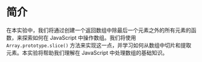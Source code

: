 # 简介

在本实验中，我们将通过创建一个返回数组中除最后一个元素之外的所有元素的函数，来探索如何在 JavaScript 中操作数组。我们将使用 `Array.prototype.slice()` 方法来实现这一点，并学习如何从数组中切片和提取元素。本实验将帮助我们理解在 JavaScript 中处理数组的基础知识。
